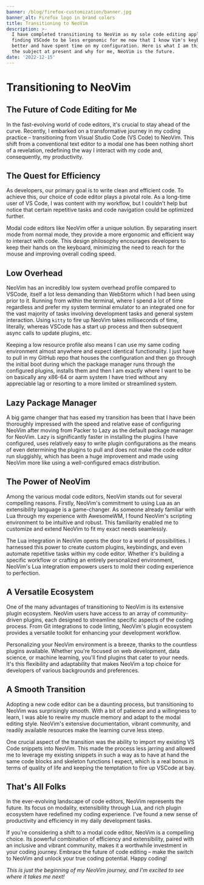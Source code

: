 ```yaml
---
banner: /blog/firefox-customization/banner.jpg
banner_alt: Firefox logo in brand colors
title: Transitioning to NeoVim
description: >-
  I have completed transitioning to NeoVim as my sole code editing application,
  finding VSCode to be less ergonomic for me now that I know Vim's keybindings
  better and have spent time on my configuration. Here is what I am thinking on
  the subject at present and why for me, NeoVim is the future.
date: '2022-12-15'
---
```

# Transitioning to NeoVim
## The Future of Code Editing for Me

In the fast-evolving world of code editors, it's crucial to stay ahead of the curve. Recently, I embarked on a transformative journey in my coding practice – transitioning from Visual Studio Code (VS Code) to NeoVim. This shift from a conventional text editor to a modal one has been nothing short of a revelation, redefining the way I interact with my code and, consequently, my productivity.

## The Quest for Efficiency

As developers, our primary goal is to write clean and efficient code. To achieve this, our choice of code editor plays a pivotal role. As a long-time user of VS Code, I was content with my workflow, but I couldn't help but notice that certain repetitive tasks and code navigation could be optimized further.

Modal code editors like NeoVim offer a unique solution. By separating insert mode from normal mode, they provide a more ergonomic and efficient way to interact with code. This design philosophy encourages developers to keep their hands on the keyboard, minimizing the need to reach for the mouse and improving overall coding speed.

## Low Overhead

NeoVim has an incredibly low system overhead profile compared to VSCode, itself a lot less demanding than WebStorm which I had been using prior to it. Running from within the terminal, where I spend a lot of time regardless and prefer my system terminal emulator to an integrated one for the vast majority of tasks involving development tasks and general system interaction. Using `kitty` to fire up NeoVim takes milliseconds of time, literally, whereas VSCode has a start up process and then subsequent async calls to update plugins, etc.

Keeping a low resource profile also means I can use my same coding environment almost anywhere and expect identical functionality. I just have to pull in my GitHub repo that houses the configuration and then go through the initial boot during which the package manager runs through the configured plugins, installs them and then I am exactly where I want to be on basically any x86-64 or aarm system I have tried without any appreciable lag or resorting to a more limited or streamlined system.

## Lazy Package Manager

A big game changer that has eased my transition has been that I have been thoroughly impressed with the speed and relative ease of configuring NeoVim after moving from Packer to Lazy as the default package manager for NeoVim. Lazy is significantly faster in installing the plugins I have configured, uses relatively easy to write plugin configurations as the means of even determining the plugins to pull and does not make the code editor run sluggishly, which has been a huge improvement and made using NeoVim more like using a well-configured emacs distribution.

## The Power of NeoVim

Among the various modal code editors, NeoVim stands out for several compelling reasons. Firstly, NeoVim's commitment to using Lua as an extensibility language is a game-changer. As someone already familiar with Lua through my experience with AwesomeWM, I found NeoVim's scripting environment to be intuitive and robust. This familiarity enabled me to customize and extend NeoVim to fit my exact needs seamlessly.

The Lua integration in NeoVim opens the door to a world of possibilities. I harnessed this power to create custom plugins, keybindings, and even automate repetitive tasks within my code editor. Whether it's building a specific workflow or crafting an entirely personalized environment, NeoVim's Lua integration empowers users to mold their coding experience to perfection.

## A Versatile Ecosystem

One of the many advantages of transitioning to NeoVim is its extensive plugin ecosystem. NeoVim users have access to an array of community-driven plugins, each designed to streamline specific aspects of the coding process. From Git integrations to code linting, NeoVim's plugin ecosystem provides a versatile toolkit for enhancing your development workflow.

Personalizing your NeoVim environment is a breeze, thanks to the countless plugins available. Whether you're focused on web development, data science, or machine learning, you'll find plugins that cater to your needs. It's this flexibility and adaptability that makes NeoVim a top choice for developers of various backgrounds and preferences.

## A Smooth Transition

Adopting a new code editor can be a daunting process, but transitioning to NeoVim was surprisingly smooth. With a bit of patience and a willingness to learn, I was able to rewire my muscle memory and adapt to the modal editing style. NeoVim's extensive documentation, vibrant community, and readily available resources make the learning curve less steep.

One crucial aspect of the transition was the ability to import my existing VS Code snippets into NeoVim. This made the process less jarring and allowed me to leverage my existing snippets in such a way as to have at hand the same code blocks and skeleton functions I expect, which is a real bonus in terms of quality of life and keeping the temptation to fire up VSCode at bay.

## That's All Folks

In the ever-evolving landscape of code editors, NeoVim represents the future. Its focus on modality, extensibility through Lua, and rich plugin ecosystem have redefined my coding experience. I've found a new sense of productivity and efficiency in my daily development tasks.

If you're considering a shift to a modal code editor, NeoVim is a compelling choice. Its powerful combination of efficiency and extensibility, paired with an inclusive and vibrant community, makes it a worthwhile investment in your coding journey. Embrace the future of code editing – make the switch to NeoVim and unlock your true coding potential. Happy coding!

*This is just the beginning of my NeoVim journey, and I'm excited to see where it takes me next!*
